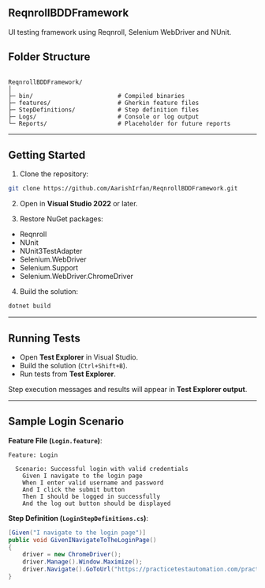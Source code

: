 ## ReqnrollBDDFramework

UI testing framework using Reqnroll, Selenium WebDriver and NUnit.


## Folder Structure

```

ReqnrollBDDFramework/
│
├─ bin/                        # Compiled binaries
├─ features/                   # Gherkin feature files
├─ StepDefinitions/            # Step definition files
├─ Logs/                       # Console or log output
└─ Reports/                    # Placeholder for future reports

````

---

## Getting Started

1. Clone the repository:

```bash
git clone https://github.com/AarishIrfan/ReqnrollBDDFramework.git
````

2. Open in **Visual Studio 2022** or later.

3. Restore NuGet packages:

* Reqnroll
* NUnit
* NUnit3TestAdapter
* Selenium.WebDriver
* Selenium.Support
* Selenium.WebDriver.ChromeDriver

4. Build the solution:

```bash
dotnet build
```

---

## Running Tests

* Open **Test Explorer** in Visual Studio.
* Build the solution (`Ctrl+Shift+B`).
* Run tests from **Test Explorer**.

Step execution messages and results will appear in **Test Explorer output**.

---

## Sample Login Scenario

**Feature File (`Login.feature`)**:

```gherkin
Feature: Login

  Scenario: Successful login with valid credentials
    Given I navigate to the login page
    When I enter valid username and password
    And I click the submit button
    Then I should be logged in successfully
    And the log out button should be displayed
```

**Step Definition (`LoginStepDefinitions.cs`)**:

```csharp
[Given("I navigate to the login page")]
public void GivenINavigateToTheLoginPage()
{
    driver = new ChromeDriver();
    driver.Manage().Window.Maximize();
    driver.Navigate().GoToUrl("https://practicetestautomation.com/practice-test-login/");
}

```

